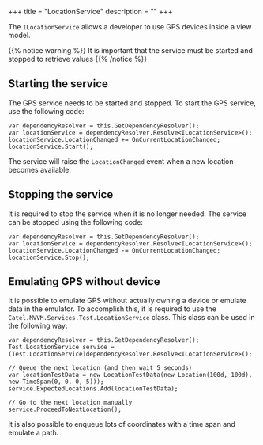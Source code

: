 +++
title = "LocationService" 
description = ""
+++

The `ILocationService` allows a developer to use GPS devices inside a view model.

{{% notice warning %}}
It is important that the service must be started and stopped to retrieve values
{{% /notice %}}

## Starting the service

The GPS service needs to be started and stopped. To start the GPS service, use the following code:

```
var dependencyResolver = this.GetDependencyResolver();
var locationService = dependencyResolver.Resolve<ILocationService>();
locationService.LocationChanged += OnCurrentLocationChanged;
locationService.Start();
```

The service will raise the `LocationChanged` event when a new location becomes available.

## Stopping the service

It is required to stop the service when it is no longer needed. The service can be stopped using the following code:

```
var dependencyResolver = this.GetDependencyResolver();
var locationService = dependencyResolver.Resolve<ILocationService>();
locationService.LocationChanged -= OnCurrentLocationChanged;
locationService.Stop();
```

## Emulating GPS without device

It is possible to emulate GPS without actually owning a device or emulate data in the emulator. To accomplish this, it is required to use the `Catel.MVVM.Services.Test.LocationService` class. This class can be used in the following way:

```
var dependencyResolver = this.GetDependencyResolver();
Test.LocationService service = (Test.LocationService)dependencyResolver.Resolve<ILocationService>();

// Queue the next location (and then wait 5 seconds)
var locationTestData = new LocationTestData(new Location(100d, 100d), new TimeSpan(0, 0, 0, 5)));
service.ExpectedLocations.Add(locationTestData);

// Go to the next location manually
service.ProceedToNextLocation();
```

It is also possible to enqueue lots of coordinates with a time span and emulate a path.

